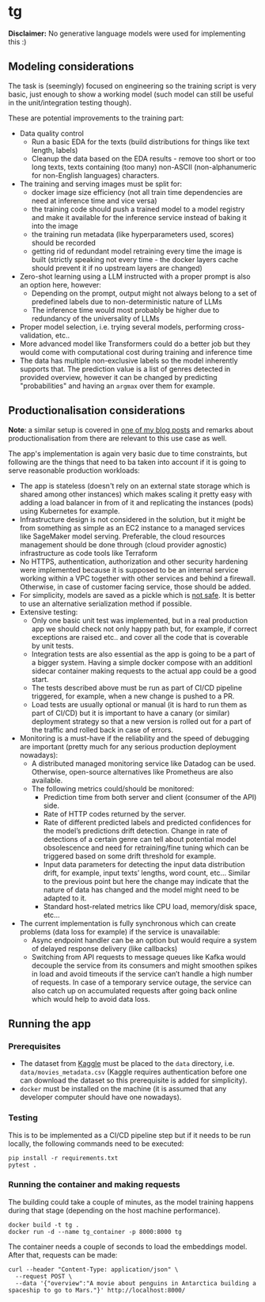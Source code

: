 # tg

**Disclaimer:** No generative language models were used for implementing this :)

## Modeling considerations

The task is (seemingly) focused on engineering so the training script is very basic, just enough to show a working model (such model can still be useful in the unit/integration testing though).

These are potential improvements to the training part:

- Data quality control
  - Run a basic EDA for the texts (build distributions for things like text length, labels)
  - Cleanup the data based on the EDA results - remove too short or too long texts, texts containing (too many) non-ASCII (non-alphanumeric for non-English languages) characters.
- The training and serving images must be split for:
  - docker image size efficiency (not all train time dependencies are need at inference time and vice versa)
  - the training code should push a trained model to a model registry and make it available for the inference service instead of baking it into the image
  - the training run metadata (like hyperparameters used, scores) should be recorded  
  - getting rid of redundant model retraining every time the image is built (strictly speaking not every time - the docker layers cache should prevent it if no upstream layers are changed)
- Zero-shot learning using a LLM instructed with a proper prompt is also an option here, however:
  - Depending on the prompt, output might not always belong to a set of predefined labels due to non-deterministic nature of LLMs
  - The inference time would most probably be higher due to redundancy of the universality of LLMs
- Proper model selection, i.e. trying several models, performing cross-validation, etc..
- More advanced model like Transformers could do a better job but they would come with computational cost during training and inference time
- The data has multiple non-exclusive labels so the model inherently supports that. The prediction value is a list of genres detected in provided overview, however it can be changed by predicting "probabilities" and having an `argmax` over them for example.

## Productionalisation considerations

**Note**: a similar setup is covered in [one of my blog posts](https://medium.com/towards-data-science/complete-machine-learning-pipeline-for-nlp-tasks-f39f8b395c0d) and remarks about productionalisation from there are relevant to this use case as well.

The app's implementation is again very basic due to time constraints, but following are the things that need to ba taken into account if it is going to serve reasonable production workloads:

- The app is stateless (doesn't rely on an external state storage which is shared among other instances) which makes scaling it pretty easy with adding a load balancer in from of it and replicating the instances (pods) using Kubernetes for example.
- Infrastructure design is not considered in the solution, but it might be from something as simple as an EC2 instance to a managed services like SageMaker model serving. Preferable, the cloud resources management should be done through (cloud provider agnostic) infrastructure as code tools like Terraform 
- No HTTPS, authentication, authorization and other security hardening were implemented because it is supposed to be an internal service working within a VPC together with other services and behind a firewall. Otherwise, in case of customer facing service, those should be added.
- For simplicity, models are saved as a pickle which is [not safe](https://docs.python.org/3/library/pickle.html). It is better to use an alternative serialization method if possible.
- Extensive testing:
  - Only one basic unit test was implemented, but in a real production app we should check not only happy path but, for example, if correct exceptions are raised etc.. and cover all the code that is coverable by unit tests.
  - Integration tests are also essential as the app is going to be a part of a bigger system. Having a simple docker compose with an additionl sidecar container making requests to the actual app could be a good start. 
  - The tests described above must be run as part of CI/CD pipeline triggered, for example, when a new change is pushed to a PR.
  - Load tests are usually optional or manual (it is hard to run them as part of CI/CD) but it is important to have a canary (or similar) deployment strategy so that a new version is rolled out for a part of the traffic and rolled back in case of errors.
- Monitoring is a must-have if the reliability and the speed of debugging are important (pretty much for any serious production deployment nowadays):
  - A distributed managed monitoring service like Datadog can be used. Otherwise, open-source alternatives like Prometheus are also available.
  - The following metrics could/should be monitored:
    - Prediction time from both server and client (consumer of the API) side.
    - Rate of HTTP codes returned by the server.
    - Rate of different predicted labels and predicted confidences for the model’s predictions drift detection. Change in rate of detections of a certain genre can tell about potential model obsolescence and need for retraining/fine tuning which can be triggered based on some drift threshold for example.
    - Input data parameters for detecting the input data distribution drift, for example, input texts’ lengths, word count, etc… Similar to the previous point but here the change may indicate that the nature of data has changed and the model might need to be adapted to it.
    - Standard host-related metrics like CPU load, memory/disk space, etc…
- The current implementation is fully synchronous which can create problems (data loss for example) if the service is unavailable:
  - Async endpoint handler can be an option but would require a system of delayed response delivery (like callbacks)
  - Switching from API requests to message queues like Kafka would decouple the service from its consumers and might smoothen spikes in load and avoid timeouts if the service can’t handle a high number of requests. In case of a temporary service outage, the service can also catch up on accumulated requests after going back online which would help to avoid data loss.  

## Running the app

### Prerequisites

- The dataset from [Kaggle](https://www.kaggle.com/datasets/rounakbanik/the-movies-dataset?select=movies_metadata.csv) must be placed to the `data` directory, i.e. `data/movies_metadata.csv` (Kaggle requires authentication before one can download the dataset so this prerequisite is added for simplicity).
- `docker` must be installed on the machine (it is assumed that any developer computer should have one nowadays).

### Testing

This is to be implemented as a CI/CD pipeline step but if it needs to be run locally, the following commands need to be executed:

```shell
pip install -r requirements.txt
pytest .
```

### Running the container and making requests

The building could take a couple of minutes, as the model training happens during that stage (depending on the host machine performance).

```shell
docker build -t tg .
docker run -d --name tg_container -p 8000:8000 tg
```
The container needs a couple of seconds to load the embeddings model. After that, requests can be made:
```shell
curl --header "Content-Type: application/json" \
  --request POST \
  --data '{"overview":"A movie about penguins in Antarctica building a spaceship to go to Mars."}' http://localhost:8000/

```
